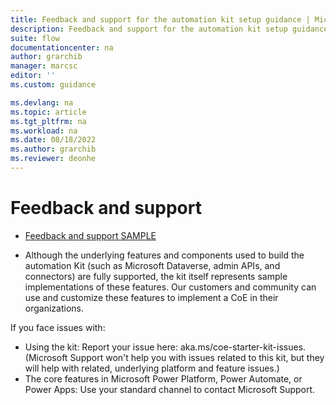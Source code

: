 ```yaml
---
title: Feedback and support for the automation kit setup guidance | Microsoft Docs
description: Feedback and support for the automation kit setup guidance.
suite: flow
documentationcenter: na
author: grarchib
manager: marcsc
editor: ''
ms.custom: guidance

ms.devlang: na
ms.topic: article
ms.tgt_pltfrm: na
ms.workload: na
ms.date: 08/18/2022
ms.author: grarchib
ms.reviewer: deonhe
---
```


# Feedback and support

<!--todo: this draft text. Get sign-off from PM for this page. -->

- [Feedback and support SAMPLE](/power-platform/guidance/coe/feedback-support)

- Although the underlying features and components used to build the automation Kit (such as Microsoft Dataverse, admin APIs, and connectors) are fully supported, the kit itself represents sample implementations of these features. Our customers and community can use and customize these features to implement a CoE in their organizations.

If you face issues with:

- Using the kit: Report your issue here: aka.ms/coe-starter-kit-issues. (Microsoft Support won't help you with issues related to this kit, but they will help with related, underlying platform and feature issues.)
- The core features in Microsoft Power Platform, Power Automate, or Power Apps: Use your standard channel to contact Microsoft Support.